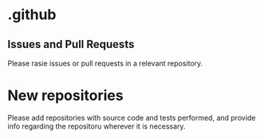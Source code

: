# .github

## Issues and Pull Requests
Please rasie issues or pull requests in a relevant repository.

# New repositories
Please add repositories with source code and tests performed, and provide info regarding the repositoru wherever it is necessary. 
